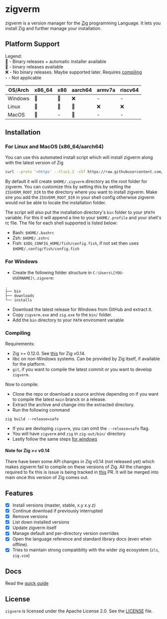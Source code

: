 # zigverm

zigverm is a version manager for the [Zig](https://ziglang.org) programming Language. It lets you install Zig and further manage your installation.

## Platform Support

Legend:  
🎉 - Binary releases + automatic installer available  
💪 - binary releases available  
❌ - No binary releases. Maybe supported later. Requires [compiling](#compiling)  
\- - Not applicable

| OS/Arch | x86_64 | x86 | aarch64 | armv7a | riscv64 |
| ------- | ------ | --- | ------- | ------ | ------- |
| Windows | 💪     | 💪  | ❌      | -      | -       |
| Linux   | 🎉     | 🎉  | 🎉      | ❌     | ❌      |
| MacOS   | 🎉     | -   | 🎉      | -      | -       |

## Installation

### For Linux and MacOS (x86_64/aarch64)

You can use this automated install script which will install zigverm along with the latest version of Zig

```sh
curl --proto '=https' --tlsv1.2 -sSf https://raw.githubusercontent.com/AMythicDev/zigverm/main/scripts/install.sh | bash
```

By default it will create `$HOME/.zigverm` directory as the root folder for zigverm. You can customize
this by setting this by setting the `ZIGVERM_ROOT_DIR` to the directory where you want to install
zigverm. Make sire you add the `ZIGVERM_ROOT_DIR` in your shell config otherwise zigverm would not be able
to locate the installation folder.

The script will also put the installation directory's `bin` folder to your `$PATH` variable. For
this it will append a line to your `$HOME/.profile` and your shell's rc file. The file for each
shell supported is listed below:

- Bash: `$HOME/.bashrc`
- Zsh: `$HOME/.zshrc`
- Fish: `$XDG_CONFIG_HOME/fish/config.fish`, if not set then uses `$HOME/.config/fish/config.fish`

### For Windows

- Create the following folder structure in `C:\Users\[YOU-USERNAME]\.zigverm`:

```
.
├── bin
├── downloads
└── installs
```

- Download the latest release for Windows from GitHub and extract it.
- Copy `zigverm.exe` and `zig.exe` to the `bin/` folder.
- Add the `bin` directory to your `PATH` enviroment variable

### Compiling

Requirements:

- Zig >= 0.12.0. See [this](https://github.com/AMythicDev/zigverm#note-for-zig--v014) for Zig v0.14.
- libc on non-Windows systems. Can be provided by Zig itself, if available for the platform.
- `git`, if you want to compile the latest commit or you want to develop `zigverm`.

Now to compile:

- Clone the repo or download a source archive depending on if you want to compile the latest `main`
  branck or a release.
- Extract the archive and change into the extracted directory.
- Run the following command

```
zig build --release=safe
```

- If you are devloping `zigverm`, you can omit the `--release=safe` flag.
- You will have `zigverm` and `zig` in `zig-out/bin/` directory
- Lastly follow the same steps [for windows](#for-windows)

#### Note for Zig >= v0.14
There have been some API changes in Zig v0.14 (not released yet) which makes zigverm fail 
to compile on these versions of Zig. All the changes required to fix this is issue is being 
tracked in [this](https://github.com/AMythicDev/zigverm/pull/2) PR. It will be merged into 
main once this version of Zig comes out.

## Features

- [x] Install versions (master, stable, x.y x.y.z)
- [x] Continue download if previously interrupted
- [x] Remove versions
- [x] List down installed versions
- [x] Update zigverm itself
- [x] Manage default and per-directory version overrides
- [x] Open the language reference and standard library docs (even when offline).
- [x] Tries to maintain strong compatiblity with the wider zig ecosystem (`zls`, `zig.vim`)

## Docs

Read the [quick guide](./docs/quick-guide.md)

## License

`zigverm` is licensed under the Apache License 2.0. See the [LICENSE](./LICENSE) file.
